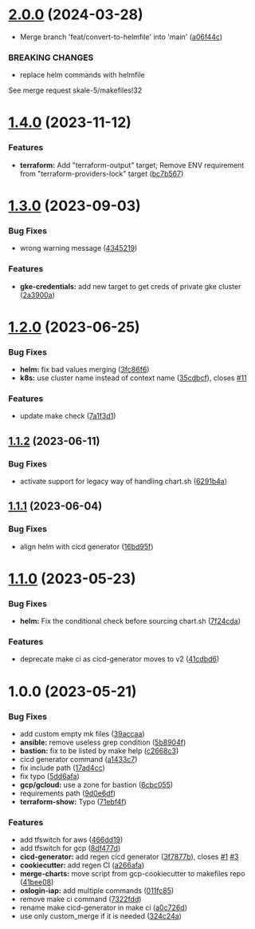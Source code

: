 # [2.0.0](https://git.sk5.io/skale-5/makefiles/compare/v1.4.0...v2.0.0) (2024-03-28)


* Merge branch 'feat/convert-to-helmfile' into 'main' ([a06f44c](https://git.sk5.io/skale-5/makefiles/commit/a06f44c8fc6274aab8bc0c7c454703028087c235))


### BREAKING CHANGES

* replace helm commands with helmfile

See merge request skale-5/makefiles!32

# [1.4.0](https://git.sk5.io/skale-5/makefiles/compare/v1.3.0...v1.4.0) (2023-11-12)


### Features

* **terraform:** Add "terraform-output" target; Remove ENV requirement from "terraform-providers-lock" target ([bc7b567](https://git.sk5.io/skale-5/makefiles/commit/bc7b5675fb30deadf18cc7bc864dddd4f9f5e96d))

# [1.3.0](https://git.sk5.io/skale-5/makefiles/compare/v1.2.0...v1.3.0) (2023-09-03)


### Bug Fixes

* wrong warning message ([4345219](https://git.sk5.io/skale-5/makefiles/commit/43452199c72781053a864f05363dd5ac56213a6c))


### Features

* **gke-credentials:** add new target to get creds of private gke cluster ([2a3900a](https://git.sk5.io/skale-5/makefiles/commit/2a3900ab64a2791461d03e9b6ddc0619fa871a9c))

# [1.2.0](https://git.sk5.io/skale-5/makefiles/compare/v1.1.2...v1.2.0) (2023-06-25)


### Bug Fixes

* **helm:** fix bad values merging ([3fc86f6](https://git.sk5.io/skale-5/makefiles/commit/3fc86f6c05442b76f37d503f6667a9e33b9504bc))
* **k8s:** use cluster name instead of context name ([35cdbcf](https://git.sk5.io/skale-5/makefiles/commit/35cdbcf430e63728f5b89110cb6122b453f0391d)), closes [#11](https://git.sk5.io/skale-5/makefiles/issues/11)


### Features

* update make check ([7a1f3d1](https://git.sk5.io/skale-5/makefiles/commit/7a1f3d1d1ac8228ea51782b7f02ddb9c62d0af55))

## [1.1.2](https://git.sk5.io/skale-5/makefiles/compare/v1.1.1...v1.1.2) (2023-06-11)


### Bug Fixes

* activate support for legacy way of handling chart.sh ([6291b4a](https://git.sk5.io/skale-5/makefiles/commit/6291b4af3271812adabaf5d4576cab3366ddc0d1))

## [1.1.1](https://git.sk5.io/skale-5/makefiles/compare/v1.1.0...v1.1.1) (2023-06-04)


### Bug Fixes

* align helm with cicd generator ([16bd95f](https://git.sk5.io/skale-5/makefiles/commit/16bd95f0477a308102f36ea28dcaf94dac0379b6))

# [1.1.0](https://git.sk5.io/skale-5/makefiles/compare/v1.0.0...v1.1.0) (2023-05-23)


### Bug Fixes

* **helm:** Fix the conditional check before sourcing chart.sh ([7f24cda](https://git.sk5.io/skale-5/makefiles/commit/7f24cda9df057187063a03a0a4e10d295b003c3c))


### Features

* deprecate make ci as cicd-generator moves to v2 ([41cdbd6](https://git.sk5.io/skale-5/makefiles/commit/41cdbd65c1dedd8799ed9069fc3e30de63c3bc8b))

# 1.0.0 (2023-05-21)


### Bug Fixes

* add custom empty mk files ([39accaa](https://git.sk5.io/skale-5/makefiles/commit/39accaaa51bdd1b46d752bbdefd0e74fcb160db8))
* **ansible:** remove useless grep condition ([5b8904f](https://git.sk5.io/skale-5/makefiles/commit/5b8904f840b25b9a840bd1bd993c09ef779215f7))
* **bastion:** fix to be listed by make help ([c2668c3](https://git.sk5.io/skale-5/makefiles/commit/c2668c3a110c9cc2f6cd20d157c39e25d69dca04))
* cicd generator command ([a1433c7](https://git.sk5.io/skale-5/makefiles/commit/a1433c7d272467ab148869e3ce95d2844c174a22))
* fix include path ([17ad4cc](https://git.sk5.io/skale-5/makefiles/commit/17ad4ccc3e625aa700a6d8cf7458d80c2c7a2e9d))
* fix typo ([5dd6afa](https://git.sk5.io/skale-5/makefiles/commit/5dd6afab5827920b4aca734200e4b83339bb6be5))
* **gcp/gcloud:** use a zone for bastion ([6cbc055](https://git.sk5.io/skale-5/makefiles/commit/6cbc055bb3ea77afc3f9409af5676afb170aef80))
* requirements path ([9d0e6df](https://git.sk5.io/skale-5/makefiles/commit/9d0e6dfbcceeda707fefb0483b1a9057423faa58))
* **terraform-show:** Typo ([71ebf4f](https://git.sk5.io/skale-5/makefiles/commit/71ebf4f0abe86aa8f694ad9bbe2dc4637044e11c))


### Features

* add tfswitch for aws ([466dd19](https://git.sk5.io/skale-5/makefiles/commit/466dd19a8d2f8713342ce7378ee1c190b938ce8b))
* add tfswitch for gcp ([8df477d](https://git.sk5.io/skale-5/makefiles/commit/8df477d90ca00bd8cef99f13fe987767fd6c96a7))
* **cicd-generator:** add regen cicd generator ([3f7877b](https://git.sk5.io/skale-5/makefiles/commit/3f7877ba48752deb4ccc4561898c8c545b43a7b9)), closes [#1](https://git.sk5.io/skale-5/makefiles/issues/1) [#3](https://git.sk5.io/skale-5/makefiles/issues/3)
* **cookiecutter:** add regen CI ([a266afa](https://git.sk5.io/skale-5/makefiles/commit/a266afa06ead9172e2191949e2ac234fc6630729))
* **merge-charts:** move script from gcp-cookiecutter to makefiles repo ([41bee08](https://git.sk5.io/skale-5/makefiles/commit/41bee085f764cfd154441aee8c3c83c8c1b02998))
* **oslogin-iap:** add multiple commands ([011fc85](https://git.sk5.io/skale-5/makefiles/commit/011fc855d014a721663c8d84f35d93cee64d87e8))
* remove make ci command ([7322fdd](https://git.sk5.io/skale-5/makefiles/commit/7322fdd27aadf25be05dcc59583089a314dbfc8c))
* rename make cicd-generator in make ci ([a0c726d](https://git.sk5.io/skale-5/makefiles/commit/a0c726de90821b2cecc2e8dc9dcbdd44c1f53e4a))
* use only custom_merge if it is needed ([324c24a](https://git.sk5.io/skale-5/makefiles/commit/324c24aa87116117c5a61139add33cf9958e4dd8))
